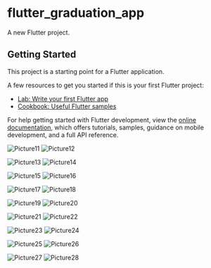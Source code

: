 # flutter_graduation_app

A new Flutter project.

## Getting Started

This project is a starting point for a Flutter application.

A few resources to get you started if this is your first Flutter project:

- [Lab: Write your first Flutter app](https://docs.flutter.dev/get-started/codelab)
- [Cookbook: Useful Flutter samples](https://docs.flutter.dev/cookbook)

For help getting started with Flutter development, view the
[online documentation](https://docs.flutter.dev/), which offers tutorials,
samples, guidance on mobile development, and a full API reference. 

![Picture11](https://github.com/polausama/job-Opportunity/assets/53063294/a3080cd5-bd79-4e6c-a0ff-0f5547627fb7)
![Picture12](https://github.com/polausama/job-Opportunity/assets/53063294/6038d62b-07cf-4bfa-a623-badaf7ea68b1)

![Picture13](https://github.com/polausama/job-Opportunity/assets/53063294/9ca1c958-b178-4d1b-9d8f-93b316454895)
![Picture14](https://github.com/polausama/job-Opportunity/assets/53063294/7907ef78-9bfc-4130-98f7-50d0b111b0f7)

![Picture15](https://github.com/polausama/job-Opportunity/assets/53063294/77d1cad9-05ff-4989-b82b-e6deb2153b88)
![Picture16](https://github.com/polausama/job-Opportunity/assets/53063294/8133329e-f9fc-4817-b62d-03272a4c7e23)

![Picture17](https://github.com/polausama/job-Opportunity/assets/53063294/d76603ca-f7e2-419e-b799-ad0d7d3a1b85)
![Picture18](https://github.com/polausama/job-Opportunity/assets/53063294/45800898-1d66-48f8-a5d1-b6d20dd5c9f0)

![Picture19](https://github.com/polausama/job-Opportunity/assets/53063294/e5ad3e9c-b3b5-4b37-bb64-920f5cdcf647)
![Picture20](https://github.com/polausama/job-Opportunity/assets/53063294/578f146a-fcdc-44d6-8878-0f0929282600)

![Picture21](https://github.com/polausama/job-Opportunity/assets/53063294/5a37d425-7381-499c-96c4-c37d455e23a0)
![Picture22](https://github.com/polausama/job-Opportunity/assets/53063294/f80d553d-135e-471b-ae77-84a149728fef)

![Picture23](https://github.com/polausama/job-Opportunity/assets/53063294/bcd85dc8-bbfd-40d7-9085-eabb9729377c)
![Picture24](https://github.com/polausama/job-Opportunity/assets/53063294/ddb35eb2-3f3a-49fe-a356-e058e0a386a4)

![Picture25](https://github.com/polausama/job-Opportunity/assets/53063294/8a6b6fba-f40f-42b7-832b-1ea7b025618c)
![Picture26](https://github.com/polausama/job-Opportunity/assets/53063294/7ca47c08-f30e-4d50-a14b-2b1ebfbf7666)

![Picture27](https://github.com/polausama/job-Opportunity/assets/53063294/e5fe0063-1377-47fd-910c-0947f2f837f0)
![Picture28](https://github.com/polausama/job-Opportunity/assets/53063294/341bf9de-f072-4fce-9d98-c09ec23feba8)
